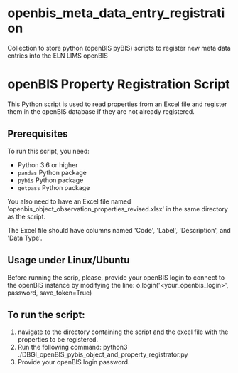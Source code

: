 # openbis_meta_data_entry_registration
Collection to store python (openBIS pyBIS) scripts to register new meta data entries into the ELN LIMS openBIS

# openBIS Property Registration Script
This Python script is used to read properties from an Excel file and register them in the openBIS database if they are not already registered.

## Prerequisites
To run this script, you need:
- Python 3.6 or higher
- `pandas` Python package
- `pybis` Python package
- `getpass` Python package

You also need to have an Excel file named 'openbis_object_observation_properties_revised.xlsx' in the same directory as the script.

The Excel file should have columns named 'Code', 'Label', 'Description', and 'Data Type'.

## Usage under Linux/Ubuntu
Before running the scrip, please, provide your openBIS login to connect to the openBIS instance by modifying the line:
 o.login('<your_openbis_login>', password, save_token=True) 

## To run the script: 
1.	navigate to the directory containing the script and the excel file with the properties to be registered.
2.	Run the following command:
python3 ./DBGI_openBIS_pybis_object_and_property_registrator.py
3.	Provide your openBIS login password. 
